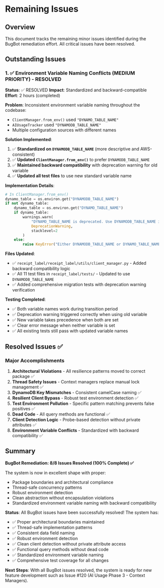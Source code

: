 # Remaining Issues

## Overview

This document tracks the remaining minor issues identified during the BugBot remediation effort. All critical issues have been resolved.

## Outstanding Issues

### 1. ✅ Environment Variable Naming Conflicts (MEDIUM PRIORITY) - RESOLVED

**Status**: ✅ RESOLVED
**Impact**: Standardized and backward-compatible
**Effort**: 2 hours (completed)

**Problem**: Inconsistent environment variable naming throughout the codebase:
- `ClientManager.from_env()` used `"DYNAMO_TABLE_NAME"`
- `AIUsageTracker` used `"DYNAMODB_TABLE_NAME"`
- Multiple configuration sources with different names

**Solution Implemented**:
1. ✅ **Standardized on `DYNAMODB_TABLE_NAME`** (more descriptive and AWS-consistent)
2. ✅ **Updated `ClientManager.from_env()`** to prefer `DYNAMODB_TABLE_NAME`
3. ✅ **Maintained backward compatibility** with deprecation warning for old variable
4. ✅ **Updated all test files** to use new standard variable name

**Implementation Details**:
```python
# In ClientManager.from_env()
dynamo_table = os.environ.get("DYNAMODB_TABLE_NAME")
if not dynamo_table:
    dynamo_table = os.environ.get("DYNAMO_TABLE_NAME")
    if dynamo_table:
        warnings.warn(
            "DYNAMO_TABLE_NAME is deprecated. Use DYNAMODB_TABLE_NAME instead.",
            DeprecationWarning,
            stacklevel=2
        )
    else:
        raise KeyError("Either DYNAMODB_TABLE_NAME or DYNAMO_TABLE_NAME must be set")
```

**Files Updated**:
- ✅ `receipt_label/receipt_label/utils/client_manager.py` - Added backward compatibility logic
- ✅ All 11 test files in `receipt_label/tests/` - Updated to use `DYNAMODB_TABLE_NAME`
- ✅ Added comprehensive migration tests with deprecation warning verification

**Testing Completed**:
- ✅ Both variable names work during transition period
- ✅ Deprecation warning triggered correctly when using old variable
- ✅ New variable takes precedence when both are set
- ✅ Clear error message when neither variable is set
- ✅ All existing tests still pass with updated variable names

## Resolved Issues ✅

### Major Accomplishments
1. **Architectural Violations** - All resilience patterns moved to correct package ✅
2. **Thread Safety Issues** - Context managers replace manual lock management ✅
3. **DynamoDB Key Mismatches** - Consistent camelCase naming ✅
4. **Resilient Client Bypass** - Robust test environment detection ✅
5. **Test Environment Pollution** - Specific pattern matching prevents false positives ✅
6. **Dead Code** - All query methods are functional ✅
7. **Client Detection Logic** - Probe-based detection without private attributes ✅
8. **Environment Variable Conflicts** - Standardized with backward compatibility ✅

## Summary

**BugBot Remediation: 8/8 Issues Resolved (100% Complete) ✅**

The system is now in excellent shape with proper:
- Package boundaries and architectural compliance
- Thread-safe concurrency patterns
- Robust environment detection
- Clean abstraction without encapsulation violations
- Standardized environment variable naming with backward compatibility

**Status**: All BugBot issues have been successfully resolved! The system has:
- ✅ Proper architectural boundaries maintained
- ✅ Thread-safe implementation patterns
- ✅ Consistent data field naming
- ✅ Robust environment detection
- ✅ Clean client detection without private attribute access
- ✅ Functional query methods without dead code
- ✅ Standardized environment variable naming
- ✅ Comprehensive test coverage for all changes

**Next Steps**: With all BugBot issues resolved, the system is ready for new feature development such as Issue #120 (AI Usage Phase 3 - Context Managers).
